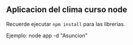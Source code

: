 ## Aplicacion del clima curso node

Recuerde ejecutar ```npm install``` para las librerias.

Ejemplo: node app -d "Asuncion"